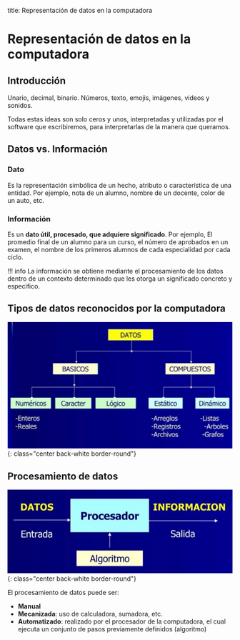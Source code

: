 title: Representación de datos en la computadora

# Representación de datos en la computadora

## Introducción

Unario, decimal, binario. Números, texto, emojis, imágenes, videos y sonidos.

Todas estas ideas son solo ceros y unos, interpretadas y utilizadas por el software que escribiremos, para interpretarlas de la manera que queramos.

## Datos vs. Información

### Dato
Es la representación simbólica de un hecho, atributo o característica de una entidad.
Por ejemplo, nota de un alumno, nombre de un docente, color de un auto, etc.

### Información
Es un **dato útil, procesado, que adquiere significado**.
Por ejemplo, El promedio final de un alumno para un curso, el número de aprobados en un examen, el nombre de los primeros alumnos de cada especialidad por cada ciclo.

!!! info
    La información se obtiene mediante el procesamiento de los datos dentro de un contexto determinado que les otorga un significado concreto y específico.

## Tipos de datos reconocidos por la computadora

![Alt text](imagenes/tipos-de-datos-reconocidos-por-la-computadora.png){: class="center back-white border-round"}

## Procesamiento de datos

![Alt text](imagenes/procesamiento-de-datos.png){: class="center back-white border-round"}

El procesamiento de datos puede ser:

* **Manual**
* **Mecanizada**: uso de calculadora, sumadora, etc.
* **Automatizado**: realizado por el procesador de la computadora, el cual ejecuta un conjunto de pasos previamente definidos (algoritmo)
